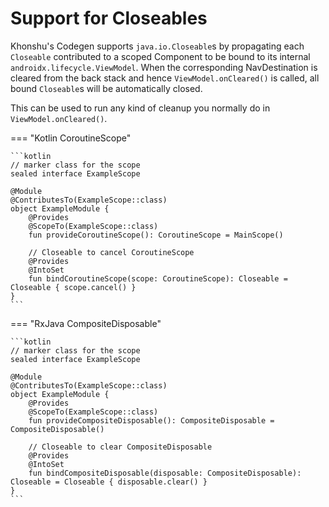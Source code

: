 # Support for Closeables

Khonshu's Codegen supports `java.io.Closeable`s by propagating each `Closeable` contributed
to a scoped Component to be bound to its internal `androidx.lifecycle.ViewModel`. When the
corresponding NavDestination is cleared from the back stack and hence `ViewModel.onCleared()`
is called, all bound `Closeable`s will be automatically closed.

This can be used to run any kind of cleanup you normally do in `ViewModel.onCleared()`.

=== "Kotlin CoroutineScope"

    ```kotlin
    // marker class for the scope
    sealed interface ExampleScope

    @Module
    @ContributesTo(ExampleScope::class)
    object ExampleModule {
        @Provides
        @ScopeTo(ExampleScope::class)
        fun provideCoroutineScope(): CoroutineScope = MainScope()

        // Closeable to cancel CoroutineScope
        @Provides
        @IntoSet
        fun bindCoroutineScope(scope: CoroutineScope): Closeable = Closeable { scope.cancel() }
    }
    ```

=== "RxJava CompositeDisposable"

    ```kotlin
    // marker class for the scope
    sealed interface ExampleScope

    @Module
    @ContributesTo(ExampleScope::class)
    object ExampleModule {
        @Provides
        @ScopeTo(ExampleScope::class)
        fun provideCompositeDisposable(): CompositeDisposable = CompositeDisposable()

        // Closeable to clear CompositeDisposable
        @Provides
        @IntoSet
        fun bindCompositeDisposable(disposable: CompositeDisposable): Closeable = Closeable { disposable.clear() }
    }
    ```
